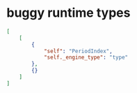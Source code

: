 # buggy runtime types

```json
[
    [
        {
            "self": "PeriodIndex",
            "self._engine_type": "type"
        },
        {}
    ]
]
```
